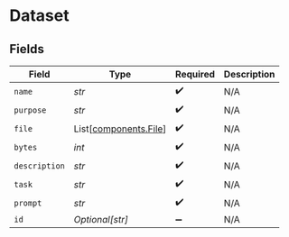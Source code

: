 # Dataset


## Fields

| Field                                                    | Type                                                     | Required                                                 | Description                                              |
| -------------------------------------------------------- | -------------------------------------------------------- | -------------------------------------------------------- | -------------------------------------------------------- |
| `name`                                                   | *str*                                                    | :heavy_check_mark:                                       | N/A                                                      |
| `purpose`                                                | *str*                                                    | :heavy_check_mark:                                       | N/A                                                      |
| `file`                                                   | List[[components.File](../../models/components/file.md)] | :heavy_check_mark:                                       | N/A                                                      |
| `bytes`                                                  | *int*                                                    | :heavy_check_mark:                                       | N/A                                                      |
| `description`                                            | *str*                                                    | :heavy_check_mark:                                       | N/A                                                      |
| `task`                                                   | *str*                                                    | :heavy_check_mark:                                       | N/A                                                      |
| `prompt`                                                 | *str*                                                    | :heavy_check_mark:                                       | N/A                                                      |
| `id`                                                     | *Optional[str]*                                          | :heavy_minus_sign:                                       | N/A                                                      |